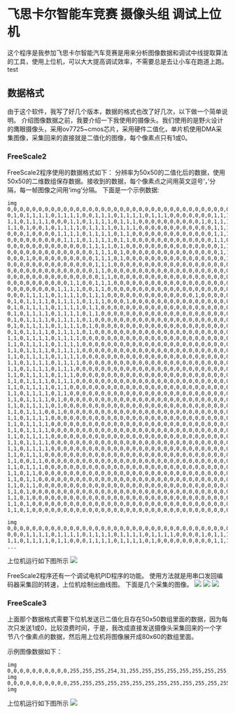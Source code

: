 # 飞思卡尔智能车竞赛 摄像头组 调试上位机

 这个程序是我参加飞思卡尔智能汽车竞赛是用来分析图像数据和调试中线提取算法的工具，使用上位机，可以大大提高调试效率，不需要总是去让小车在跑道上跑。
test

## 数据格式

 由于这个软件，我写了好几个版本，数据的格式也改了好几次，以下做一个简单说明。
 介绍图像数据之前，我要介绍一下我使用的摄像头。我们使用的是野火设计的鹰眼摄像头，采用ov7725~cmos芯片，采用硬件二值化，单片机使用DMA采集图像，采集回来的直接就是二值化的图像，每个像素点只有1或0。

### FreeScale2

 FreeScale2程序使用的数据格式如下：
 分辨率为50x50的二值化后的数据，使用50x50的二维数组保存数据。接收到的数据，每个像素点之间用英文逗号‘，’分隔，每一帧图像之间用‘img’分隔。
 下面是一个示例数据:

    
    img
    0,0,0,0,0,0,0,0,0,0,0,0,0,0,0,0,0,0,0,0,0,0,0,0,0,0,0,0,0,0,0,0,0,0,0,0,0,0,0,0,0,0,0,0,0,0,0,0,0,0,
    0,1,0,1,1,1,1,0,1,1,1,1,0,0,1,1,1,0,1,1,1,1,0,1,1,1,0,0,0,0,0,0,0,1,1,1,1,0,1,1,1,1,0,1,1,1,1,0,0,0,
    1,1,0,1,1,1,1,0,0,0,1,1,0,1,1,1,1,0,1,1,1,0,0,0,0,0,0,0,0,0,0,1,0,1,1,1,1,0,1,1,1,1,0,1,1,1,1,0,1,1,
    1,1,0,1,0,0,1,0,1,1,1,1,0,1,1,1,1,0,1,1,1,0,0,0,0,0,0,0,0,0,0,0,0,1,1,1,1,0,1,1,1,1,0,1,1,1,1,0,1,1,
    0,0,0,1,0,0,0,0,1,1,1,1,0,1,1,1,1,0,1,1,0,0,0,0,0,0,0,0,0,0,0,0,0,1,1,1,1,0,1,1,1,1,0,1,1,1,1,0,1,0,
    0,0,0,0,0,0,0,0,0,1,1,1,0,1,1,1,1,0,1,1,0,0,0,0,0,0,0,0,0,0,0,0,0,1,1,0,1,0,0,1,1,1,0,1,1,1,1,0,1,0,
    0,0,0,0,0,0,0,0,0,0,0,0,0,1,1,1,1,0,1,0,0,0,0,0,0,0,0,0,0,0,0,0,0,0,1,1,1,0,0,0,0,1,0,1,1,1,1,0,1,0,
    0,0,0,0,0,0,0,0,0,0,0,0,0,0,1,1,1,0,1,0,0,0,0,0,0,0,0,0,0,0,0,0,0,0,1,1,0,0,1,0,0,0,0,1,1,1,1,0,1,0,
    0,0,0,1,0,0,0,0,0,0,0,0,0,0,1,1,1,0,1,0,0,0,0,0,0,0,0,0,0,0,0,0,0,0,0,1,1,0,0,0,0,0,0,1,1,1,1,0,1,0,
    0,0,0,0,0,0,0,0,0,0,0,0,0,0,1,1,1,0,0,0,0,0,0,0,0,0,0,0,0,0,0,0,0,0,0,0,1,0,0,0,0,0,0,0,1,1,1,0,0,0,
    0,0,0,0,0,0,0,0,0,0,0,0,0,0,1,1,0,0,0,0,0,0,0,0,0,0,0,0,0,0,0,0,0,0,0,0,1,0,0,0,0,0,0,0,0,1,0,0,0,0,
    0,0,0,0,0,0,0,0,0,0,0,0,0,0,0,1,1,0,0,0,0,0,0,0,0,0,0,0,0,0,0,0,0,0,0,0,0,0,1,0,0,0,0,0,0,0,0,0,0,0,
    0,0,0,0,0,0,0,0,0,0,1,1,0,0,1,1,1,0,0,0,0,0,0,0,0,0,0,0,0,0,0,0,0,0,0,0,0,0,1,0,0,0,0,0,0,0,0,0,0,0,
    0,0,0,0,0,0,0,0,1,1,1,1,0,0,1,1,0,0,0,0,0,0,0,0,0,0,0,0,0,0,0,0,0,0,0,0,0,0,1,1,0,0,0,0,0,0,0,0,0,0,
    0,0,0,1,1,1,1,0,1,1,1,1,0,1,1,1,0,0,0,0,0,0,0,0,0,0,0,0,0,0,1,0,0,0,0,0,0,0,0,1,1,0,0,0,0,0,0,0,0,0,
    0,1,0,1,1,1,1,0,1,1,1,1,0,1,1,1,0,0,0,1,0,0,0,0,0,0,0,0,0,0,0,0,0,0,0,0,0,0,0,1,1,0,0,0,0,0,0,0,0,0,
    0,1,0,1,1,1,1,0,1,1,1,1,0,1,1,0,0,0,0,0,0,0,0,0,0,0,0,0,0,0,0,0,0,0,0,0,0,0,0,0,1,1,0,0,0,0,0,0,0,0,
    0,1,0,1,1,1,1,0,1,1,1,1,0,1,1,0,0,0,0,0,0,0,0,0,0,0,0,0,0,0,0,0,0,0,0,0,0,0,0,0,0,1,0,0,0,0,0,0,0,0,
    0,1,0,1,1,1,1,0,1,1,1,1,0,1,0,0,0,0,0,0,0,0,0,0,0,0,0,0,0,0,0,0,0,0,0,0,0,0,0,0,0,1,0,1,0,0,0,0,0,1,
    0,1,0,1,1,1,1,0,1,1,1,1,0,1,0,0,0,0,0,0,0,0,0,0,0,0,0,0,0,0,0,0,0,0,0,0,0,0,0,0,0,0,0,1,1,0,0,0,0,1,
    0,1,0,1,1,1,1,0,1,1,1,1,0,1,0,0,0,0,0,0,0,0,0,0,0,0,0,0,0,0,0,0,0,0,0,0,0,0,0,0,0,0,0,1,1,1,0,0,1,1,
    1,1,0,1,1,1,1,0,1,1,1,1,0,0,0,0,0,0,0,0,0,0,0,0,0,0,0,0,0,0,0,0,0,0,0,0,0,0,0,0,0,0,0,1,1,1,1,0,0,1,
    1,1,0,1,1,1,1,0,1,1,1,1,0,0,0,0,0,0,0,0,0,0,0,0,0,0,0,0,0,0,0,0,0,0,0,0,0,0,0,0,0,0,0,0,1,1,1,0,1,1,
    1,1,0,1,1,1,1,0,1,1,1,1,0,0,0,0,0,0,0,0,0,0,0,0,0,0,0,0,0,0,0,0,0,0,0,0,0,0,0,0,0,0,0,0,1,1,1,0,1,1,
    1,1,0,1,1,1,1,0,1,1,1,1,0,0,0,0,0,0,0,0,0,0,0,0,0,0,0,0,0,0,0,0,0,0,0,0,0,0,0,0,0,0,0,0,1,1,1,0,1,1,
    1,1,0,1,1,1,1,0,1,1,1,1,0,0,0,0,0,0,0,0,0,0,0,0,0,0,0,0,0,0,0,0,0,0,0,0,0,0,0,0,0,0,0,0,0,1,1,0,1,1,
    1,1,0,1,1,1,1,0,1,1,1,0,0,0,0,0,0,0,0,0,0,0,0,0,0,0,0,0,0,0,0,0,0,0,0,0,0,0,0,0,0,0,0,0,0,1,1,0,1,1,
    1,1,0,1,1,1,1,0,1,1,1,0,0,0,0,0,0,0,0,0,0,0,0,0,0,0,0,0,0,0,0,0,0,0,0,0,0,0,0,0,0,0,0,0,0,0,1,0,0,1,
    1,1,0,1,1,1,1,0,1,1,1,0,0,0,0,0,0,0,0,0,0,0,0,0,0,0,0,0,0,0,0,0,0,0,0,0,0,0,0,0,0,0,0,0,0,0,1,0,1,1,
    1,1,0,1,1,1,1,0,1,1,0,0,0,0,0,0,0,0,0,0,0,0,0,0,0,0,0,0,0,0,0,0,0,0,0,0,0,0,0,0,0,0,0,0,0,0,0,0,1,1,
    1,1,0,1,1,1,1,0,1,1,0,0,0,0,0,0,0,0,0,0,0,0,0,0,0,0,0,0,0,0,0,0,0,0,0,0,0,0,0,0,0,0,0,0,0,0,0,0,1,1,        
    1,1,0,1,1,1,1,0,1,0,0,0,0,0,0,0,0,0,0,0,0,0,0,0,0,0,0,0,0,0,0,0,0,0,0,0,0,0,0,0,0,0,0,0,0,0,0,0,1,1,
    1,1,0,1,1,1,1,0,1,0,0,0,0,0,0,0,0,0,0,0,0,0,0,0,0,0,0,0,0,0,0,0,0,0,0,0,0,0,0,0,0,0,0,0,0,0,0,0,0,1,
    1,1,0,1,1,1,0,0,1,0,0,0,0,0,0,0,0,0,0,0,0,0,0,0,0,0,0,0,0,0,0,0,0,0,0,0,0,0,0,0,0,0,0,0,0,0,0,0,0,1,
    1,1,0,1,1,1,1,0,0,0,0,0,0,0,0,0,0,0,0,0,0,0,0,0,0,0,0,0,0,0,0,0,0,0,0,0,0,0,0,0,0,0,0,0,0,0,0,0,0,1,
    1,1,0,1,1,1,1,0,0,0,0,0,0,0,0,0,0,0,0,0,0,0,0,0,0,0,0,0,0,0,0,0,0,0,0,0,0,0,0,0,0,0,0,0,0,0,0,0,0,1,
    1,1,0,1,1,1,1,0,0,0,0,0,0,0,0,0,0,0,0,0,0,0,0,0,0,0,0,0,0,0,0,0,0,0,0,0,0,0,0,0,0,0,0,0,0,0,0,0,0,1,
    1,1,0,1,1,1,1,0,0,0,0,0,0,0,0,0,0,0,0,0,0,0,0,0,0,0,0,0,0,0,0,0,0,0,0,0,0,0,0,0,0,0,0,0,0,0,0,0,0,1,
    1,1,0,1,1,1,1,0,0,0,0,0,0,0,0,0,0,0,0,0,0,0,0,0,0,0,0,0,0,0,0,0,0,0,0,0,0,0,0,0,0,0,0,0,0,0,0,0,0,1,
    1,1,0,1,1,1,1,0,0,0,0,0,0,0,0,0,0,0,0,0,0,0,0,0,0,0,0,0,0,0,0,0,0,0,0,0,0,0,0,0,0,0,0,0,0,0,0,0,0,1,
    1,1,0,1,1,1,0,0,0,0,0,0,0,0,0,0,0,0,0,0,0,0,0,0,0,0,0,0,0,0,0,0,0,0,0,0,0,0,0,0,0,0,0,0,0,0,0,0,0,1,
    1,1,0,0,1,1,0,0,0,0,0,0,0,0,0,0,0,0,0,0,0,0,0,0,0,0,0,0,0,0,0,0,0,0,0,0,0,0,0,0,0,0,0,0,0,0,0,0,0,1,
    1,1,0,1,1,1,0,0,0,0,0,0,0,0,0,0,0,0,0,0,0,0,0,0,0,0,0,0,0,0,0,0,0,0,0,0,0,0,0,0,0,0,0,0,0,0,0,0,0,1,
    1,1,0,1,1,0,0,0,0,0,0,0,0,0,0,0,0,0,0,0,0,0,0,0,0,0,0,0,0,0,0,0,0,0,0,0,0,0,0,0,0,0,0,0,0,0,0,0,0,1,
    1,1,0,1,1,0,0,0,0,0,0,0,0,0,0,0,0,0,0,0,0,0,0,0,0,0,0,0,0,0,0,0,0,0,0,0,0,0,0,0,0,0,0,0,0,0,0,0,0,1,
    1,1,0,1,1,0,0,0,0,0,0,0,0,0,0,0,0,0,0,0,0,0,0,0,0,0,0,0,0,0,0,0,0,0,0,0,0,0,0,0,0,0,0,0,0,0,0,0,0,1,
    1,1,0,1,0,0,0,0,0,0,0,0,0,0,0,0,0,0,0,0,0,0,0,0,0,0,0,0,0,0,0,0,0,0,0,0,0,0,0,0,0,0,0,0,0,0,0,0,0,1,
    1,1,0,1,0,0,0,0,0,0,0,0,0,0,0,0,0,0,0,0,0,0,0,0,0,0,0,0,0,0,0,0,0,0,0,0,0,0,0,0,0,0,0,0,0,0,0,0,0,1,
    1,1,0,1,0,0,0,0,0,0,0,0,0,0,0,0,0,0,0,0,0,0,0,0,0,0,0,0,0,0,0,0,0,0,0,0,0,0,0,0,0,0,0,0,0,0,0,0,0,0,
    1,1,0,1,0,0,0,0,0,0,0,0,0,0,0,0,0,0,0,0,0,0,0,0,0,0,0,0,0,0,0,0,0,0,0,0,0,0,0,0,0,0,0,0,0,0,0,0,0,0,

    img
    0,0,0,0,0,0,0,0,0,0,0,0,0,0,0,0,0,0,0,0,0,0,0,0,0,0,0,0,0,0,0,0,0,0,0,0,0,0,0,0,0,0,0,0,0,0,0,0,0,0,
    0,0,0,1,1,1,1,0,1,1,1,1,0,1,1,1,1,0,1,1,1,1,0,1,1,1,1,0,0,0,0,1,0,1,1,1,1,0,1,1,1,1,0,1,1,1,1,0,0,0,
    1,1,0,1,1,1,1,0,1,1,0,0,0,1,1,1,1,0,1,1,1,1,0,1,0,0,0,0,0,0,0,0,0,1,1,1,1,0,1,1,1,1,0,1,1,1,1,0,1,1,
    ...


上位机运行如下图所示
![](http://andyhuzhill.github.io/images/freescale/FreeScale2.png)

FreeScale2程序还有一个调试电机PID程序的功能。
使用方法就是用串口发回编码器采集回的转速，上位机绘制出曲线图。
下面是几个采集的图像。
![](http://andyhuzhill.github.io/images/freescale/pidchaotiao.jpg)
![](http://andyhuzhill.github.io/images/freescale/pidwending.jpg)
![](http://andyhuzhill.github.io/images/freescale/pidzhengdang.jpg)
### FreeScale3

上面那个数据格式需要下位机发送已二值化且存在50x50数组里面的数据，因为每次只发送1或0，比较浪费时间，于是，我改成直接发送摄像头采集回来的一个字节八个像素点的数据，然后用上位机将图像展开成80x60的数组里面。

 示例图像数据如下：
 
    img
    0,0,0,0,0,0,0,0,0,0,255,255,255,254,31,255,255,255,255,255,255,255,255,248,63,255,255,255,1,255,255,255,255,255,255,254,14,0,0,7,255,255,255,255,240,0,0,0,0,0,255,255,255,255,0,0,0,0,0,0,255,255,255,240,0,0,0,0,7,255,255,255,255,128,0,0,255,255,255,255,255,255,254,0,0,31,255,255,255,255,255,255,248,0,0,127,255,255,255,248,255,255,240,0,0,255,255,255,255,240,255,255,192,0,0,255,255,255,255,240,255,255,128,0,0,255,255,255,255,240,255,255,0,0,0,255,255,255,255,248,255,254,0,0,0,127,255,255,255,248,255,252,0,0,0,63,255,255,255,252,255,252,0,0,0,15,255,255,255,254,255,248,0,0,0,3,255,255,255,255,255,248,0,0,0,0,255,255,255,255,255,248,0,0,0,0,31,255,255,255,255,240,0,0,0,0,7,253,255,255,255,240,0,0,0,0,3,253,255,255,255,240,0,0,0,0,0,255,255,255,255,240,0,0,0,0,0,63,255,255,255,248,0,0,0,0,0,31,255,255,255,248,0,0,0,0,0,7,255,255,255,248,0,0,0,0,0,3,255,255,255,252,0,0,0,0,0,1,255,255,255,252,0,0,0,0,0,0,255,255,255,254,0,0,0,0,0,0,127,255,255,255,0,0,0,0,0,0,63,255,255,255,0,0,0,0,0,0,31,255,255,255,128,0,0,0,0,0,15,255,255,255,192,0,0,0,0,0,7,255,255,255,192,0,0,0,0,0,3,255,255,255,224,0,0,0,0,0,1,255,255,255,224,0,0,0,0,0,0,255,255,255,240,0,0,0,0,0,0,255,255,255,240,0,0,0,0,0,0,127,255,255,240,0,0,0,0,0,0,63,255,255,240,0,0,0,0,0,0,63,255,255,240,0,0,0,0,0,0,31,255,255,248,0,0,0,0,0,0,15,255,255,248,0,0,0,0,0,0,15,255,255,248,0,0,0,0,0,0,7,255,255,248,0,0,0,0,0,0,7,255,255,248,0,0,0,0,0,0,3,255,255,240,0,0,0,0,0,0,3,255,255,240,0,0,0,0,0,0,1,255,255,240,0,0,0,0,0,0,1,255,255,240,0,0,0,0,0,0,1,255,255,240,0,0,0,0,0,0,0,255,255,224,0,0,0,0,0,0,0,255,255,224,0,0,0,0,0,0,0,255,255,224,0,0,0,0,0,0,0,255,255,224,0,0,0,0,0,0,0,255,255,224,0,0,0,0,0,0,0,255,255,192,0,0,0,0,0,0,0,255,255,192,0,0,0,0,0,0,0,255,255,192,0,0,0,0,0,0,0,
    img
    0,0,0,0,0,0,0,0,0,0,255,255,255,255,255,255,255,255,255,255,255,255,255,248,31,255,255,255,255,255,255,255,255,255,255,255,255,248,0,63,255,255,255,255,254,0,0,0,0,0,255,255,255,255,192,0,0,0,0,0,255,255,255,252,0,0,0,0,1,255,255,255,255,224,0,0,0,0,31,255,255,255,255,0,0,7,255,255,255,255,255,255,252,0,0,15,255,255,255,255,255,255,248,0,0,127,255,255,255,248,255,255,224,0,0,255,255,255,255,248,255,255,192,0,0,255,255,255,255,248,255,255,128,0,0,255,255,255,255,248,255,255,0,0,0,255,255,255,255,248,255,254,0,0,0,127,255,255,255,252,255,252,0,0,0,63,255,255,255,254,255,248,0,0,0,31,255,255,255,254,255,248,0,0,0,7,255,255,255,255,255,240,0,0,0,1,255,255,255,255,255,240,0,0,0,0,127,255,255,255,255,240,0,0,0,0,31,253,255,255,255,224,0,0,0,0,7,255,255,255,255,224,0,0,0,0,1,255,255,255,255,224,0,0,0,0,0,127,255,255,255,240,0,0,0,0,0,63,255,255,255,240,0,0,0,0,0,15,255,255,255,240,0,0,0,0,0,7,255,255,255,240,0,0,0,0,0,3,255,255,255,248,0,0,0,0,0,0,255,255,255,248,0,0,0,0,0,0,127,255,255,252,0,0,0,0,0,0,63,255,255,252,0,0,0,0,0,0,31,255,255,254,0,0,0,0,0,0,15,255,255,255,0,0,0,0,0,0,7,255,255,255,0,0,0,0,0,0,3,255,255,255,128,0,0,0,0,0,1,255,255,255,192,0,0,0,0,0,1,255,255,255,192,0,0,0,0,0,0,255,255,255,192,0,0,0,0,0,0,127,255,255,224,0,0,0,0,0,0,63,255,255,224,0,0,0,0,0,0,63,255,255,224,0,0,0,0,0,0,31,255,255,224,0,0,0,0,0,0,31,255,254,240,0,0,0,0,0,0,15,255,255,240,0,0,0,0,0,0,7,255,255,240,0,0,0,0,0,0,7,255,255,240,0,0,0,0,0,0,3,255,255,240,0,0,0,0,0,0,3,255,255,240,0,0,0,0,0,0,1,255,255,240,0,0,0,0,0,0,1,255,255,240,0,0,0,0,0,0,0,255,255,240,0,0,0,0,0,0,0,255,255,224,0,0,0,0,0,0,0,255,255,224,0,0,0,0,0,0,0,255,255,224,0,0,0,0,0,0,0,255,255,224,0,0,0,0,0,0,0,255,255,224,0,0,0,0,0,0,0,255,255,192,0,0,0,0,0,0,0,255,255,192,0,0,0,0,0,0,0,
    img
 
上位机运行如下图所示
![](http://andyhuzhill.github.io/images/freescale/FreeScale3.png)

